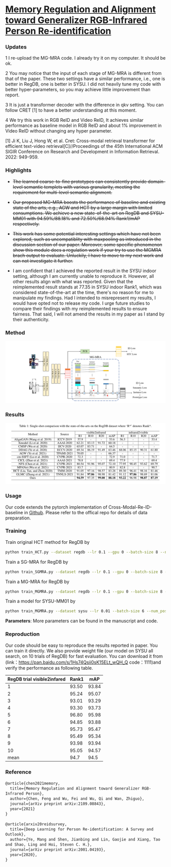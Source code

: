 # **[Memory Regulation and Alignment toward Generalizer RGB-Infrared Person Re-identification](https://arxiv.org/abs/2109.08843)**


 ### Updates
 1 I re-upload the MG-MRA code. I already try it on my computer. It should be ok.
 
 2 You may notice that the input of each stage of MG-MRA is different from that of the paper. These two settings have a similar performance, i.e., one is better in RegDB, one is better in SYSU. I did not heavily tune my code with better hyper-parameters, so you may achieve little improvement than report.
 
 3 It is just a transformer decoder with the difference in qkv setting. You can follow CRET [1] to have a better understanding at this moment.
 
 4 We try this work in RGB ReID and Video ReID, It achieves similar performance as baseline model in RGB ReID and about 1% improvement in Video ReID without changing any hyper parameter.
 
 [1] Ji K, Liu J, Hong W, et al. Cret: Cross-modal retrieval transformer for efficient text-video retrieval[C]//Proceedings of the 45th International ACM SIGIR Conference on Research and Development in Information Retrieval. 2022: 949-959.
### Highlights
- ~~The learned coarse-to-fine prototypes can consistently provide domain-level semantic templets with various granularity, meeting the requirement for multi-level semantic alignment.~~
- ~~Our proposed MG-MRA boosts the performance of baseline and existing state of the arts, e.g., AGW  and HCT  by a large margin with limited consumptions. We achieve a new state-of-the-art on RegDB  and SYSU-MM01 with 94.59%/88.18% and 72.50%/68.94% Rank1/mAP respectively.~~
- ~~This work has some potential interesting settings which have not been explored, such as uncompatiblity with maxpooling as introduced in the discussion section of our paper. Moreover, some specific phenomenon show this module does a regulation work if your try to use the MGMRA brach output to evaluate. Unluckily, I have to move to my next work and can not investigate it further.~~
 
- I am confident that I achieved the reported result in the SYSU indoor setting, although I am currently unable to reproduce it. However, all other results align with what was reported. Given that the reimplemented result stands at 77.35 in SYSU indoor Rank1, which was considered state-of-the-art at the time, there's no reason for me to manipulate my findings. Had I intended to misrepresent my results, I would have opted not to release my code. I urge future studies to compare their findings with my reimplemented results to ensure fairness. That said, I will not amend the results in my paper as I stand by their authenticity.

 

### Method
![image-20210909100353763](20210918132449.png)

### Results

![image-20210909100353763](image-20210909100353763.png)


### Usage
Our code extends the pytorch implementation of Cross-Modal-Re-ID-baseline in [Github](https://github.com/mangye16/Cross-Modal-Re-ID-baseline). Please refer to the offical repo for details of data preparation.

### Training

Train original HCT method for RegDB by

```bash
python train_HCT.py --dataset regdb --lr 0.1 --gpu 0 --batch-size 8 --num_pos 4
```

Train a SG-MRA for RegDB by
```bash
python train_SGMRA.py --dataset regdb --lr 0.1 --gpu 0 --batch-size 8 --num_pos 4
```

Train a MG-MRA for RegDB by

```bash
python train_MGMRA.py --dataset regdb --lr 0.1 --gpu 0 --batch-size 8 --num_pos 4
```

Train a model for SYSU-MM01 by

```bash
python train_MGMRA.py --dataset sysu --lr 0.01 --batch-size 6 --num_pos 8 --gpu 0
```

**Parameters**: More parameters can be found in the manuscript and code.

### Reproduction
Our code should be easy to reproduce the results reported in paper. You can train it directly. We also provide weight file (our model on SYSU all search, on 10 trials of RegDB) for fast evaluation. You can download it from (link：https://pan.baidu.com/s/1Hs74Qsii0sK15ELt_wQH_Q 
code：1111)and verify the performance as following table.

| RegDB trial  visible2infared | Rank1 | mAP   |
| ---------------------------- | ----- | ----- |
| 1                            | 93.50 | 93.84 |
| 2                            | 95.24 | 95.07 |
| 3                            | 93.01 | 93.29 |
| 4                            | 93.30 | 93.73 |
| 5                            | 96.80 | 95.98 |
| 6                            | 94.85 | 93.88 |
| 7                            | 95.73 | 95.47 |
| 8                            | 95.49 | 95.34 |
| 9                            | 93.98 | 93.94 |
| 10                           | 95.05 | 94.57 |
| mean                         | 94.7  | 94.5  |

### Reference
```
@article{chen2021memory,
  title={Memory Regulation and Alignment toward Generalizer RGB-Infrared Person},
  author={Chen, Feng and Wu, Fei and Wu, Qi and Wan, Zhiguo},
  journal={arXiv preprint arXiv:2109.08843},
  year={2021}
}

@article{arxiv20reidsurvey,
  title={Deep Learning for Person Re-identification: A Survey and Outlook},
  author={Ye, Mang and Shen, Jianbing and Lin, Gaojie and Xiang, Tao and Shao, Ling and Hoi, Steven C. H.},
  journal={arXiv preprint arXiv:2001.04193},
  year={2020},
}
```

